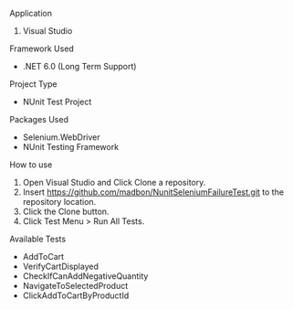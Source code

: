 Application
1. Visual Studio

Framework Used
- .NET 6.0 (Long Term Support)

Project Type
- NUnit Test Project

Packages Used
- Selenium.WebDriver
- NUnit Testing Framework

How to use
1.  Open Visual Studio and Click Clone a repository.
2. Insert https://github.com/madbon/NunitSeleniumFailureTest.git to the repository location.
3. Click the Clone button.
4. Click Test Menu > Run All Tests.

Available Tests
- AddToCart
- VerifyCartDisplayed
- CheckIfCanAddNegativeQuantity
- NavigateToSelectedProduct
- ClickAddToCartByProductId

